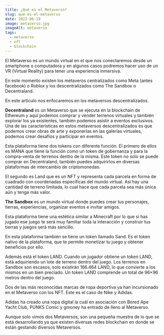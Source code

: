 ```yaml
---
title: ¿Qué es el Metaverso?
slug: que-es-el-metaverso
date: 2022-06-19
image: metaverso.jpg
imageAlt: metaverso
tags:
  - metaverso
  - nft
  - blockchain
---
```

<!--StartFragment-->

El Metaverso es un mundo virtual en el que nos conectaremos desde un smartphone o computadora y en algunos casos podremos hacer uso de un VR (Virtual Reality) para tener una experiencia inmersiva.

En este momento existen los metaveros centralizados como Meta (antes facebook) o Roblox y los descentralizados como The Sandbox o Decentraland.

En este artículo nos enfocaremos en los metaversos descentralizados.

**Decentraland** es un Metaverso que se ejecuta en la blockchain de Ethereum y aquí podemos comprar y vender terrenos virtuales y también explorar los ya existentes, también podemos asistir a eventos exclusivos. Una de las características en estos metaversos descentralizados es que podemos crear obras de arte y exponerlas en las galerías virtuales, podemos crear desafíos y participar en eventos.

Esta plataforma tiene dos tokens con diferente función. El primero de ellos es MANA que tiene la función como un token de gobernanza y para la compra-venta de terrenos dentro de la misma. Este token no solo se puede comprar en Decentraland, también puedes adquirirlos en diversas plataformas de intercambio de criptomonedas.

El segundo es Land que es un NFT y representa cada parcela en forma de cuadrado con coordenadas específicas del mundo virtual. Así hay una cantidad de terreno limitada, lo cual hace que cada parcela sea más única aún y tenga más valor.

**The Sandbox** es un mundo virtual donde puedes crear tus personajes, tierras, experiencias, organizar eventos e invitar amigos.

Esta plataforma tiene una estética similar a Minecraft por lo que si has jugado ese juego te será muy familiar toda la interacción y construir tus tierras y juegos será más sencillo.

En esta plataforma también se tiene un token llamado Sand. Es el token nativo de la plataforma, que te permite monetizar tu juego y obtener beneficios por ello.

Además está el token LAND. Cuando un jugador obtiene un token LAND, está adquiriendo un lote de terreno dentro del juego. Los terrenos en Sandbox son escasos, solo existirán 166.464 LAND, lo que convierte a los mismos en un bien preciado. Un token LAND comprende un total de 96×96 metros dentro del juego.

Dos de las más reconocidas marcas de ropa deportiva ya han incursionado en el Metaverso con los NFT. Este es el caso de Nike y Adidas.

Adidas ha creado una ropa digital la cuál en asociación con Bored Ape Yacht Club, PUNKS Comic y gmoney ha entrado de lleno al Metaverso.

Aunque solo vimos dos Metaversos, son una pequeña muestra de lo que se está desarrollando ya que existen diversas redes blockchain en donde se están gestando diversos Metaversos.

<!--EndFragment-->